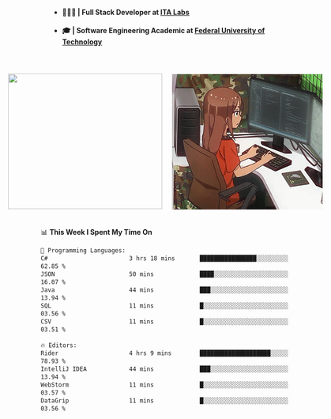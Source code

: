 <body style="margin-bottom: 40px; gap: 20px">
  <div style="display: flex; flex-direction: column; width: auto; margin: 0 auto; padding: 20px;">
    <ul style="flex: 1; margin-bottom: 20px;">
      <li><h4>🧑🏽‍💻 | Full Stack Developer at <a href="https://itafrotas.com//">ITA Labs</a></h4></li>
      <li><h4>🎓 | Software Engineering Academic at <a href="http://www.utfpr.edu.br/">Federal University of Technology</a></h4></li>
      <br/>
    </ul>
    <div style="display: flex; justify-content: center; align-items: center; gap: 20px;">
      <a href="https://skillicons.dev">
        <img width="312" height="274" src="https://skillicons.dev/icons?i=cs,dotnet,php,laravel,ts,js,nodejs,react,swift,java,adonis,postgres,mysql,mongodb,postman,c,heroku,gradle,npm,flutter,docker,aws,redis,kubernetes&theme=light&&perline=4" />
      </a>
      <img width="312" height="274" src="assets/umiko.gif" alt="Computer Boy" />
    </div>
  </div>
</body>


<!--START_SECTION:waka-->
📊 **This Week I Spent My Time On** 

```text
💬 Programming Languages: 
C#                       3 hrs 18 mins       ████████████████░░░░░░░░░   62.85 % 
JSON                     50 mins             ████░░░░░░░░░░░░░░░░░░░░░   16.07 % 
Java                     44 mins             ███░░░░░░░░░░░░░░░░░░░░░░   13.94 % 
SQL                      11 mins             █░░░░░░░░░░░░░░░░░░░░░░░░   03.56 % 
CSV                      11 mins             █░░░░░░░░░░░░░░░░░░░░░░░░   03.51 % 

🔥 Editors: 
Rider                    4 hrs 9 mins        ████████████████████░░░░░   78.93 % 
IntelliJ IDEA            44 mins             ███░░░░░░░░░░░░░░░░░░░░░░   13.94 % 
WebStorm                 11 mins             █░░░░░░░░░░░░░░░░░░░░░░░░   03.57 % 
DataGrip                 11 mins             █░░░░░░░░░░░░░░░░░░░░░░░░   03.56 % 
```


<!--END_SECTION:waka-->

<!--
**danielr0d/danielr0d** is a ✨ _special_ ✨ repository because its `README.md` (this file) appears on your GitHub profile.

Here are some ideas to get you started:

- 🔭 I’m currently working on ...
- 🌱 I’m currently learning ...
- 👯 I’m looking to collaborate on ...
- 🤔 I’m looking for help with ...
- 💬 Ask me about ...
- 📫 How to reach me: ...
- 😄 Pronouns: ...
- ⚡ Fun fact: ...
-->

